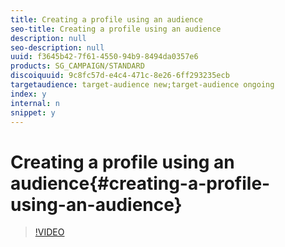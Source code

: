 ```yaml
---
title: Creating a profile using an audience
seo-title: Creating a profile using an audience
description: null
seo-description: null
uuid: f3645b42-7f61-4550-94b9-8494da0357e6
products: SG_CAMPAIGN/STANDARD
discoiquuid: 9c8fc57d-e4c4-471c-8e26-6ff293235ecb
targetaudience: target-audience new;target-audience ongoing
index: y
internal: n
snippet: y
---
```


# Creating a profile using an audience{#creating-a-profile-using-an-audience}

>[!VIDEO](https://video.tv.adobe.com/v/25277/?quality=12)
